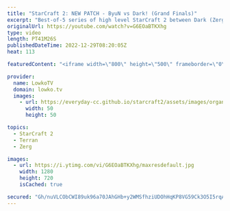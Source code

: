 ```yaml
---
title: "StarCraft 2: NEW PATCH - ByuN vs Dark! (Grand Finals)"
excerpt: "Best-of-5 series of high level StarCraft 2 between Dark (Zerg) and ByuN (Terran). These games are played on the StarCraft 2 PTR with all the new balance changes.   New SC2 patch: https://youtu.be/y87c1xp3I3Q  Support my work on Patreon: https://www.patreon.com/lowkotv Become a YouTube member: https://lowko.tv/join"
originalUrl: https://youtube.com/watch?v=G6EOaBTKXhg
type: video
length: PT41M26S
publishedDateTime: 2022-12-29T08:20:05Z
heat: 113

featuredContent: "<iframe width=\"800\" height=\"500\" frameborder=\"0\" src=\"https://www.youtube.com/embed/G6EOaBTKXhg\" allow=\"accelerometer; autoplay; encrypted-media; gyroscope; picture-in-picture\" allowfullscreen></iframe>"

provider:
  name: LowkoTV
  domain: lowko.tv
  images:
    - url: https://everyday-cc.github.io/starcraft2/assets/images/organizations/lowko.tv-50x50.jpg
      width: 50
      height: 50

topics:
  - StarCraft 2
  - Terran
  - Zerg

images:
  - url: https://i.ytimg.com/vi/G6EOaBTKXhg/maxresdefault.jpg
    width: 1280
    height: 720
    isCached: true

secured: "Gh/nuVLCObCWI89uk96a70JAhGHb+y2WMSfhziUDOhHqKP8VG59Ck3O5I5rqAeVYL1Lkh/FnJ5wPmZrL9RkkDx0KEPepdyw4P1Ph8CdqKEbPjh/7nzh5pF3p4oHFK50S+hJqjfT6YpsFCeAdDEyy+P2wxfgWbnZJQZ9ZwwMpJrsWN4hHogYA9of6xGo6VTZQu4LXcVtpjLgusCDTzA66kcFlOF+xJ1Hof68UoSitDSgHy0A6FMksOCSamu85NP7Ot8fP/Uir013hyd394WPuvkcfzCrenlFr7KbbrAfojdVPBsltGnh+qxNc9+nbxokdPy+Zhb2h19hW86hXUZEDz1cNtxsBcU9Af5U90preJLVVCo8mkpRAfSO8fUdIRYNBJjt+3LEvja2yeoqdS9QdJy+yBk6mWF2wKJmV5wDqQZ8/AlvZYCLJzbLlr5a75TR5;5Hjz2w0N7GZUB6YMVHTN7Q=="
---
```


